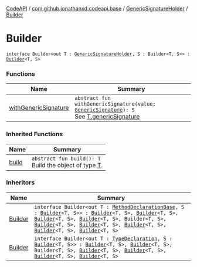 [CodeAPI](../../../index.md) / [com.github.jonathanxd.codeapi.base](../../index.md) / [GenericSignatureHolder](../index.md) / [Builder](.)

# Builder

`interface Builder<out T : `[`GenericSignatureHolder`](../index.md)`, S : Builder<T, S>> : `[`Builder`](../../../com.github.jonathanxd.codeapi.builder/-builder/index.md)`<T, S>`

### Functions

| Name | Summary |
|---|---|
| [withGenericSignature](with-generic-signature.md) | `abstract fun withGenericSignature(value: `[`GenericSignature`](../../../com.github.jonathanxd.codeapi.generic/-generic-signature/index.md)`): S`<br>See [T.genericSignature](../generic-signature.md) |

### Inherited Functions

| Name | Summary |
|---|---|
| [build](../../../com.github.jonathanxd.codeapi.builder/-builder/build.md) | `abstract fun build(): T`<br>Build the object of type [T](#). |

### Inheritors

| Name | Summary |
|---|---|
| [Builder](../../-method-declaration-base/-builder/index.md) | `interface Builder<out T : `[`MethodDeclarationBase`](../../-method-declaration-base/index.md)`, S : `[`Builder`](../../-method-declaration-base/-builder/index.md)`<T, S>> : `[`Builder`](../../-body-holder/-builder/index.md)`<T, S>, `[`Builder`](../../-modifiers-holder/-builder/index.md)`<T, S>, `[`Builder`](../../-return-type-holder/-builder/index.md)`<T, S>, `[`Builder`](../../-parameters-holder/-builder/index.md)`<T, S>, Builder<T, S>, `[`Builder`](../../-annotable/-builder/index.md)`<T, S>, `[`Builder`](../../-named/-builder/index.md)`<T, S>, `[`Builder`](../../-typed/-builder/index.md)`<T, S>, `[`Builder`](../../../com.github.jonathanxd.codeapi.base.comment/-comment-holder/-builder/index.md)`<T, S>, `[`Builder`](../../-inner-types-holder/-builder/index.md)`<T, S>` |
| [Builder](../../-type-declaration/-builder/index.md) | `interface Builder<out T : `[`TypeDeclaration`](../../-type-declaration/index.md)`, S : `[`Builder`](../../-type-declaration/-builder/index.md)`<T, S>> : `[`Builder`](../../-modifiers-holder/-builder/index.md)`<T, S>, `[`Builder`](../../-qualified-named/-builder/index.md)`<T, S>, Builder<T, S>, `[`Builder`](../../-annotable/-builder/index.md)`<T, S>, `[`Builder`](../../../com.github.jonathanxd.codeapi.base.comment/-comment-holder/-builder/index.md)`<T, S>, `[`Builder`](../../-inner-types-holder/-builder/index.md)`<T, S>, `[`Builder`](../../-elements-holder/-builder/index.md)`<T, S>` |
